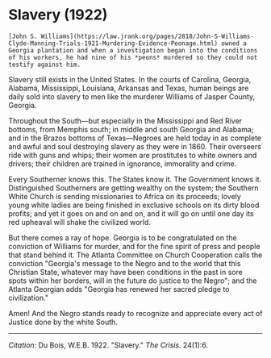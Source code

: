 <!--
title:   Slavery
author:  Du Bois, W.E.B.
journal: The Crisis
year:    1922
volume:  24
issue:   1
pages:   6
-->
# Slavery (1922)

```{margin}
[John S. Williams](https://law.jrank.org/pages/2818/John-S-Williams-Clyde-Manning-Trials-1921-Murdering-Evidence-Peonage.html) owned a Georgia plantation and when a investigation began into the conditions of his workers, he had nine of his *peons* murdered so they could not testify against him. 
```

Slavery still exists in the United States. In the courts of Carolina, Georgia, Alabama, Mississippi, Louisiana, Arkansas and Texas, human beings are daily sold into slavery to men like the murderer Williams of Jasper County, Georgia.

Throughout the South—but especially in the Mississippi and Red River bottoms, from Memphis south; in middle and south Georgia and Ala­bama; and in the Brazos bottoms of Texas—Negroes are held today in as complete and awful and soul destroying slavery as they were in 1860. Their overseers ride with guns and whips; their women are prostitutes to white owners and drivers; their children are trained in ignorance, im­morality and crime.




Every Southerner knows this. The States know it. The Government knows it. Distinguished Southerners are getting wealthy on the system; the Southern White Church is sending missionaries to Africa on its proceeds; lovely young white ladies are being finished in exclusive schools on its dirty blood profits; and yet it goes on and on and on, and it will go on until one day its red upheaval will shake the civilized world.

But there comes a ray of hope. Georgia is to be congratulated on the conviction of Williams for murder, and for the fine spirit of press and people that stand behind it. The Atlanta Committee on Church Cooperation calls the conviction "Georgia's message to the Negro and to the world that this Christian State, whatever may have been conditions in the past in sore spots within her borders, will in the future do justice to the Negro"; and the Atlanta Georgian adds "Georgia has renewed her sacred pledge to civilization."

Amen! And the Negro stands ready to recognize and appreciate every act of Justice done by the white South.

______________
*Citation:* Du Bois, W.E.B. 1922. "Slavery." *The Crisis*. 24(1):6.